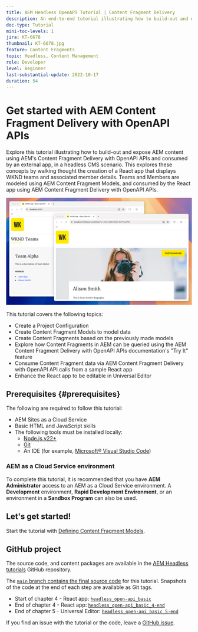 ```yaml
---
title: AEM Headless OpenAPI Tutorial | Content Fragment Delivery
description: An end-to-end tutorial illustrating how to build-out and expose content using AEM's OpenAPI-based Content Fragment Delivery APIs.
doc-type: Tutorial
mini-toc-levels: 1
jira: KT-6678
thumbnail: KT-6678.jpg
feature: Content Fragments
topic: Headless, Content Management
role: Developer
level: Beginner
last-substantial-update: 2022-10-17
duration: 54
---
```

# Get started with AEM Content Fragment Delivery with OpenAPI APIs

Explore this tutorial illustrating how to build-out and expose AEM content using AEM's Content Fragment Delivery with OpenAPI APIs and consumed by an external app, in a headless CMS scenario. This explores these concepts by walking thought the creation of a React app that displays WKND teams and associated member details. Teams and Members are modeled using AEM Content Fragment Models, and consumed by the React app using AEM Content Fragment Delivery with OpenAPI APIs.   

![WKND Teams app](./assets/overview/main.png)

This tutorial covers the following topics:

* Create a Project Configuration
* Create Content Fragment Models to model data
* Create Content Fragments based on the previously made models
* Explore how Content Fragments in AEM can be queried using the AEM Content Fragment Delivery with OpenAPI APIs documentation's "Try It" feature
* Consume Content Fragment data via AEM Content Fragment Delivery with OpenAPI API calls from a sample React app
* Enhance the React app to be editable in Universal Editor

## Prerequisites {#prerequisites}

The following are required to follow this tutorial:

* AEM Sites as a Cloud Service
* Basic HTML and JavaScript skills
* The following tools must be installed locally:
    * [Node.js v22+](https://nodejs.org/)
    * [Git](https://git-scm.com/)
    * An IDE (for example, [Microsoft&reg; Visual Studio Code](https://code.visualstudio.com/))

### AEM as a Cloud Service environment

To complete this tutorial, it is recommended that you have **AEM Administrator** access to an AEM as a Cloud Service environment. A **Development** environment, **Rapid Development Environment**, or an environment in a **Sandbox Program** can also be used.

## Let's get started!

Start the tutorial with [Defining Content Fragment Models](1-content-fragment-models.md).

## GitHub project

The source code, and content packages are available in the [AEM Headless tutorials](https://github.com/adobe/aem-tutorials) GitHub repository. 

The [`main` branch contains the final source code](https://github.com/adobe/aem-tutorials/tree/main/headless/open-api/basic) for this tutorial. 
Snapshots of the code at the end of each step are available as Git tags. 

* Start of chapter 4 - React app: [`headless_open-api_basic`](https://github.com/adobe/aem-tutorials/tree/headless_open-api_basic//headless/open-api/basic)
* End of chapter 4 - React app: [`headless_open-api_basic_4-end`](https://github.com/adobe/aem-tutorials/tree/headless_open-api_basic_4-end//headless/open-api/basic)
* End of chapter 5 - Universal Editor: [`headless_open-api_basic_5-end`](https://github.com/adobe/aem-tutorials/tree/headless_open-api_basic_5-end//headless/open-api/basic)

If you find an issue with the tutorial or the code, leave a [GitHub issue](https://github.com/adobe/aem-tutorials/issues).
